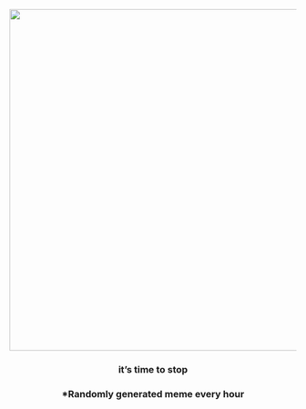 <p align="center">
        <img src="https://i.redd.it/6p180rshb9x91.gif" width="600" height="600">
        </p>
        <h3 align="center">it’s time to stop</h3>
        <h3 align="center">*Randomly generated meme every hour</h3>
    